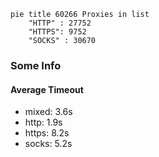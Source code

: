 
```mermaid
pie title 60266 Proxies in list
    "HTTP" : 27752
    "HTTPS": 9752
    "SOCKS" : 30670
```

### Some Info
#### Average Timeout

- mixed: 3.6s
- http: 1.9s
- https: 8.2s
- socks: 5.2s